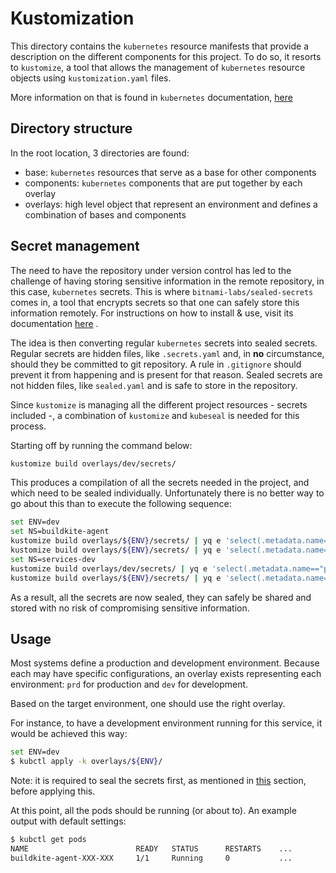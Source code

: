 # Kustomization

This directory contains the ```kubernetes``` resource manifests that provide a description on the different components
for this project. To do so, it resorts to ```kustomize```, a tool that allows the management of ```kubernetes```
resource objects using ```kustomization.yaml``` files.

More information on that is found in ```kubernetes```
documentation, [here](https://kubernetes.io/docs/tasks/manage-kubernetes-objects/kustomization/)

## Directory structure

In the root location, 3 directories are found:

* base: ```kubernetes``` resources that serve as a base for other components
* components: ```kubernetes``` components that are put together by each overlay
* overlays: high level object that represent an environment and defines a combination of bases and components

## Secret management

The need to have the repository under version control has led to the challenge of having storing sensitive information
in the remote repository, in this case, ```kubernetes``` secrets. This is where ```bitnami-labs/sealed-secrets``` comes
in, a tool that encrypts secrets so that one can safely store this information remotely. For instructions on how to
install & use, visit its documentation [here](https://github.com/bitnami-labs/sealed-secrets)
.

The idea is then converting regular ```kubernetes``` secrets into sealed secrets. Regular secrets are hidden files,
like ```.secrets.yaml``` and, in **no** circumstance, should they be committed to git repository. A rule
in ```.gitignore``` should prevent it from happening and is present for that reason. Sealed secrets are not hidden
files, like ```sealed.yaml``` and is safe to store in the repository.

Since ```kustomize``` is managing all the different project resources - secrets included -, a combination
of ```kustomize``` and ```kubeseal``` is needed for this process.

Starting off by running the command below:

```bash
kustomize build overlays/dev/secrets/
```

This produces a compilation of all the secrets needed in the project, and which need to be sealed individually.
Unfortunately there is no better way to go about this than to execute the following sequence:

```bash
set ENV=dev
set NS=buildkite-agent
kustomize build overlays/${ENV}/secrets/ | yq e 'select(.metadata.name=="proxy") | select(.metadata.namespace=="$NS")' - | kubeseal > overlays/${ENV}/namespaces/${NS}/secrets/sealed.yaml
kustomize build overlays/${ENV}/secrets/ | yq e 'select(.metadata.name=="buildkite-agent") | select(.metadata.namespace=="$NS")' - | kubeseal > components/buildkite-agent/privileged/secrets/sealed.yaml
set NS=services-dev
kustomize build overlays/dev/secrets/ | yq e 'select(.metadata.name=="proxy") | select(.metadata.namespace=="$NS")' - | kubeseal > overlays/dev/namespaces/${NS}/secrets/sealed.yaml
kustomize build overlays/${ENV}/secrets/ | yq e 'select(.metadata.name=="buildkite-agent") | select(.metadata.namespace=="$NS")' - | kubeseal > components/buildkite-agent/unprivileged/secrets/sealed.yaml
```

As a result, all the secrets are now sealed, they can safely be shared and stored with no risk of compromising sensitive
information.

## Usage

Most systems define a production and development environment. Because each may have specific configurations, an overlay
exists representing each environment: ```prd``` for production and ```dev``` for development.

Based on the target environment, one should use the right overlay.

For instance, to have a development environment running for this service, it would be achieved this way:

```bash
set ENV=dev
$ kubctl apply -k overlays/${ENV}/
```

Note: it is required to seal the secrets first, as mentioned in [this](#Secret-management) section, before applying
this.

At this point, all the pods should be running (or about to). An example output with default settings:

```bash
$ kubctl get pods
NAME                        READY   STATUS      RESTARTS    ...
buildkite-agent-XXX-XXX     1/1     Running     0           ...
```
